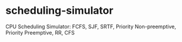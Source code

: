 # scheduling-simulator
CPU Scheduling Simulator: FCFS, SJF, SRTF, Priority Non-preemptive, Priority Preemptive, RR, CFS
